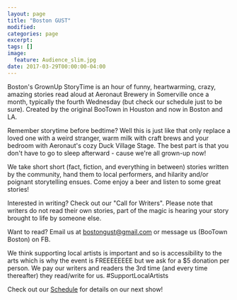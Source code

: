 ```yaml
---
layout: page
title: "Boston GUST"
modified:
categories: page
excerpt:
tags: []
image:
  feature: Audience_slim.jpg
date: 2017-03-29T00:00:00-04:00
---
```


Boston's GrownUp StoryTime is an hour of funny, heartwarming, crazy, amazing stories read aloud at Aeronaut Brewery in Somerville once a month, typically the fourth Wednesday (but check our schedule just to be sure). Created by the original BooTown in Houston and now in Boston and LA.

Remember storytime before bedtime? Well this is just like that only replace a loved one with a weird stranger, warm milk with craft brews and your bedroom with Aeronaut's cozy Duck Village Stage. The best part is that you don't have to go to sleep afterward - cause we're all grown-up now!

We take short short (fact, fiction, and everything in between) stories written by the community, hand them to local performers, and hilarity and/or poignant storytelling ensues. Come enjoy a beer and listen to some great stories! 

Interested in writing? Check out our "Call for Writers". Please note that writers do not read their own stories, part of the magic is hearing your story brought to life by someone else.

Want to read? Email us at bostongust@gmail.com or message us (BooTown Boston) on FB.

We think supporting local artists is important and so is accessibility to the arts which is why the event is FREEEEEEEE but we ask for a $5 donation per person. We pay our writers and readers the 3rd time (and every time thereafter) they read/write for us. #SupportLocalArtists

Check out our [Schedule](http://bostongust.com/schedule/) for details on our next show!
